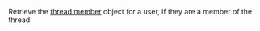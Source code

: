 Retrieve the [thread member](https://discord.com/developers/docs/resources/channel#thread-member-object) object for a user, if they are a member of the thread